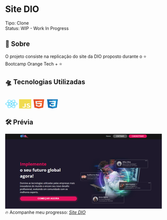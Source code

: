 # Site DIO

Tipo: Clone <br>
Status: WIP - Work In Progress

## 📎 Sobre

O projeto consiste na replicação do site da DIO proposto durante o ⭐ Bootcamp Orange Tech + ⭐ 

## 🛸 Tecnologias Utilizadas

<div style="display: inline_block"><br>
  
  <img align="center" alt="Metzker-React" height="30" width="40" src="https://raw.githubusercontent.com/devicons/devicon/master/icons/react/react-original.svg">
  <img align="center" alt="Metzker-Js" height="30" width="40" src="https://raw.githubusercontent.com/devicons/devicon/master/icons/javascript/javascript-plain.svg">
  <img align="center" alt="Metzker-HTML" height="30" width="40" src="https://raw.githubusercontent.com/devicons/devicon/master/icons/html5/html5-original.svg">
  <img align="center" alt="Metzker-CSS" height="30" width="40" src="https://raw.githubusercontent.com/devicons/devicon/master/icons/css3/css3-original.svg">

</div>

## 🛠 Prévia 

<img src="./public/VisualizarProjeto.png" alt="Pré visualização da página inicial"> <br>
🔥 Acompanhe meu progresso: <a href="https://site-dioimetzker.netlify.app/" rel="Site" target="_blank"><i>Site DIO</i></a>
